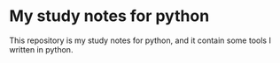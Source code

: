 <h1>My study notes for python</h1>
This repository is my study notes for python, and it contain some tools I written in python.